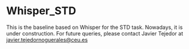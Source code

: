 # Whisper_STD
This is the baseline based on Whisper for the STD task. Nowadays, it is under construction. For future queries, please contact Javier Tejedor at javier.tejedornoguerales@ceu.es
